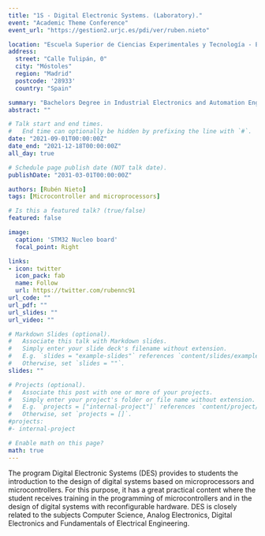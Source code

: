 ```yaml
---
title: "1S - Digital Electronic Systems. (Laboratory)."
event: "Academic Theme Conference"
event_url: "https://gestion2.urjc.es/pdi/ver/ruben.nieto"

location: "Escuela Superior de Ciencias Experimentales y Tecnología - ESCET URJC"
address:
  street: "Calle Tulipán, 0"
  city: "Móstoles"
  region: "Madrid"
  postcode: '28933'
  country: "Spain"

summary: "Bachelors Degree in Industrial Electronics and Automation Engineering."
abstract: ""

# Talk start and end times.
#   End time can optionally be hidden by prefixing the line with `#`.
date: "2021-09-01T00:00:00Z"
date_end: "2021-12-18T00:00:00Z"
all_day: true

# Schedule page publish date (NOT talk date).
publishDate: "2031-03-01T00:00:00Z"

authors: [Rubén Nieto]
tags: [Microcontroller and microprocessors]

# Is this a featured talk? (true/false)
featured: false

image:
  caption: 'STM32 Nucleo board'
  focal_point: Right

links:
- icon: twitter
  icon_pack: fab
  name: Follow
  url: https://twitter.com/rubennc91
url_code: ""
url_pdf: ""
url_slides: ""
url_video: ""

# Markdown Slides (optional).
#   Associate this talk with Markdown slides.
#   Simply enter your slide deck's filename without extension.
#   E.g. `slides = "example-slides"` references `content/slides/example-slides.md`.
#   Otherwise, set `slides = ""`.
slides: ""

# Projects (optional).
#   Associate this post with one or more of your projects.
#   Simply enter your project's folder or file name without extension.
#   E.g. `projects = ["internal-project"]` references `content/project/deep-learning/index.md`.
#   Otherwise, set `projects = []`.
#projects:
#- internal-project

# Enable math on this page?
math: true
---
```


The program Digital Electronic Systems (DES) provides to students the introduction to the design of digital systems based on microprocessors and microcontrollers. For this purpose, it has a great practical content where the student receives training in the programming of microcontrollers and in the design of digital systems with reconfigurable hardware. DES is closely related to the subjects Computer Science, Analog Electronics, Digital Electronics and Fundamentals of Electrical Engineering.